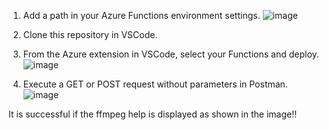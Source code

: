 1. Add a path in your Azure Functions environment settings.
![image](https://github.com/user-attachments/assets/76d42467-bd31-4bff-abfe-b835d11acc32)

2. Clone this repository in VSCode.

3. From the Azure extension in VSCode, select your Functions and deploy.
![image](https://github.com/user-attachments/assets/10d20825-95e9-42b1-87a5-ddd7705af6a1)

4. Execute a GET or POST request without parameters in Postman.
![image](https://github.com/user-attachments/assets/66811e43-74fd-4560-bf60-a5075996963a)

It is successful if the ffmpeg help is displayed as shown in the image!!
